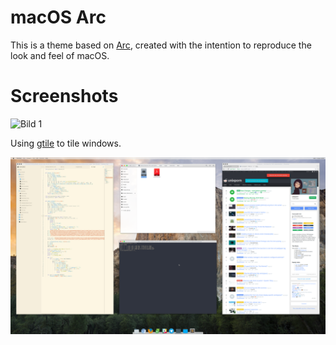 # macOS Arc

This is a theme based on [Arc](https://github.com/horst3180/arc-theme), created with the intention to reproduce the look and feel of macOS.

# Screenshots

![Bild 1](bild1.png)

Using [gtile](https://github.com/grocid/gtile) to tile windows.

![Bild 2](bild2.png)